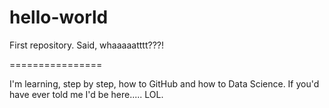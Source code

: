 # hello-world
First repository.  Said, whaaaaatttt???!

================

I'm learning, step by step, how to GitHub and how to Data Science.  If you'd have ever told me I'd be here..... 
LOL.
